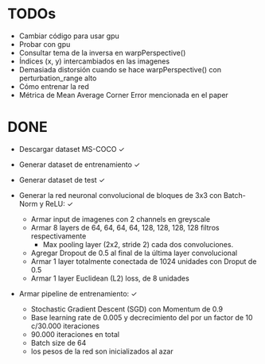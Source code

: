 TODOs
=====

* Cambiar código para usar gpu
* Probar con gpu
* Consultar tema de la inversa en warpPerspective()
* Índices (x, y) intercambiados en las imagenes
* Demasiada distorsión cuando se hace warpPerspective() con perturbation_range alto
* Cómo entrenar la red
* Métrica de Mean Average Corner Error mencionada en el paper

DONE
====
* Descargar dataset MS-COCO ✓
* Generar dataset de entrenamiento ✓
* Generar dataset de test ✓

* Generar la red neuronal convolucional de bloques de 3x3 con Batch-Norm y ReLU: ✓
    * Armar input de imagenes con 2 channels en greyscale
    * Armar 8 layers de 64, 64, 64, 64, 128, 128, 128, 128 filtros respectivamente
		* Max pooling layer (2x2, stride 2) cada dos convoluciones.
    * Agregar Dropout de 0.5 al final de la última layer convolucional
    * Armar 1 layer totalmente conectada de 1024 unidades con Droput de 0.5
    * Armar 1 layer Euclidean (L2) loss, de 8 unidades
* Armar pipeline de entrenamiento: ✓
    * Stochastic Gradient Descent (SGD) con Momentum de 0.9
    * Base learning rate de 0.005 y decrecimiento del por un factor de 10 c/30.000 iteraciones
    * 90.000 iteraciones en total
    * Batch size de 64
    * los pesos de la red son inicializados al azar
